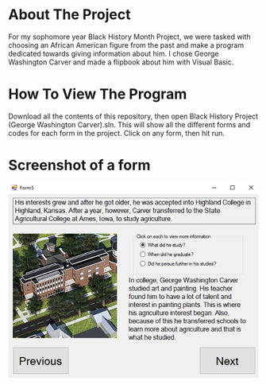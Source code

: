 # About The Project
For my sophomore year Black History Month Project, we were tasked with choosing an African American figure from the past and make a program dedicated towards giving information about him. I chose George Washington Carver and made a flipbook about him with Visual Basic.

# How To View The Program
Download all the contents of this repository, then open Black History Project (George Washington Carver).sln. This will show all the different forms and codes for each form in the project. Click on any form, then hit run. 

# Screenshot of a form
![](screenshot.png)
